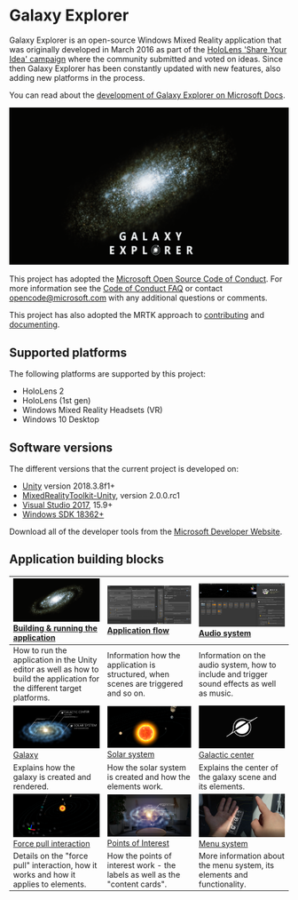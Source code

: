 ﻿# Galaxy Explorer

Galaxy Explorer is an open-source Windows Mixed Reality application that was originally developed in March 2016 as part of the [HoloLens 'Share Your Idea' campaign](https://blogs.windows.com/buildingapps/2015/12/01/announcing-the-microsoft-hololens-share-your-idea-campaign/) where the community submitted and voted on ideas. Since then Galaxy Explorer has been constantly updated with new features, also adding new platforms in the process.

You can read about the [development of Galaxy Explorer on Microsoft Docs](https://docs.microsoft.com/windows/mixed-reality/galaxy-explorer-update).

![Galaxy Explorer Logo](Documentation/Images/ge_app_logo_title.png)

This project has adopted the [Microsoft Open Source Code of Conduct](https://opensource.microsoft.com/codeofconduct/). For more information see the [Code of Conduct FAQ](https://opensource.microsoft.com/codeofconduct/faq/) or contact [opencode@microsoft.com](mailto:opencode@microsoft.com) with any additional questions or comments.

This project has also adopted the MRTK approach to [contributing](https://github.com/microsoft/MixedRealityToolkit-Unity/blob/mrtk_release/Documentation/Contributing/CONTRIBUTING.md) and [documenting](https://github.com/microsoft/MixedRealityToolkit-Unity/blob/mrtk_release/Documentation/Contributing/DocumentationGuide.md).

## Supported platforms

The following platforms are supported by this project:

- HoloLens 2
- HoloLens (1st gen)
- Windows Mixed Reality Headsets (VR)
- Windows 10 Desktop

## Software versions

The different versions that the current project is developed on:

- [Unity](https://unity.com/) version 2018.3.8f1+
- [MixedRealityToolkit-Unity](https://github.com/microsoft/MixedRealityToolkit-Unity), version 2.0.0.rc1
- [Visual Studio 2017](https://visualstudio.microsoft.com/), 15.9+
- [Windows SDK 18362+](https://developer.microsoft.com/en-US/windows/downloads/windows-10-sdk)

Download all of the developer tools from the [Microsoft Developer Website](https://developer.microsoft.com/en-us/mixed-reality).

## Application building blocks

| [![Building & running the application](Documentation/Images/ge_app_icon_wide.png)](Documentation/BuildingGalaxyExplorer.md) [Building & running the application](Documentation/BuildingGalaxyExplorer.md) | [![Application flow](Documentation/Images/ge_unity_flow_manager.png)](Documentation/ApplicationFlow.md) [Application flow](Documentation/ApplicationFlow.md) | [![Audio system](Documentation/Images/ge_unity_audio_system.png)](Documentation/AudioSystem.md) [Audio system](Documentation/AudioSystem.md) |
| :--- | :--- | :--- |
| How to run the application in the Unity editor as well as how to build the application for the different target platforms. | Information how the application is structured, when scenes are triggered and so on. | Information on the audio system, how to include and trigger sound effects as well as music. |
|  [![Galaxy](Documentation/Images/ge_app_galaxy.png)](Documentation/Galaxy.md) [Galaxy](Documentation/Galaxy.md)| [![Solar system](Documentation/Images/ge_app_solar_system.png)](Documentation/SolarSystem.md) [Solar system](Documentation/SolarSystem.md) | [![Galactic center](Documentation/Images/ge_app_galactic_center.png)](Documentation/GalacticCenter.md) [Galactic center](Documentation/GalacticCenter.md) |
| Explains how the galaxy is created and rendered. | How the solar system is created and how the elements work. | Explains the center of the galaxy scene and its elements. |
|  [![Force pull interaction](Documentation/Images/ge_app_force_pull.png)](Documentation/ForcePullInteraction.md) [Force pull interaction](Documentation/ForcePullInteraction.md)| [![Points of Interest](Documentation/Images/ge_app_poi.png)](Documentation/PointsOfInterest.md) [Points of Interest](Documentation/PointsOfInterest.md) | [![Menu system](Documentation/Images/ge_capture_hand_menu.png)](Documentation/MenuSystem.md) [Menu system](Documentation/MenuSystem.md) |
| Details on the "force pull" interaction, how it works and how it applies to elements. | How the points of interest work - the labels as well as the "content cards". | More information about the menu system, its elements and functionality. |

